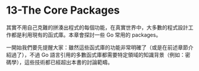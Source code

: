 # 13-The Core Packages

其實不用自己克難的拼湊出程式的每個功能，在真實世界中，大多數的程式設計工作都是利用現有的函式庫。本章會探討一些 Go 常用的 packages。

一開始我們要先提醒大家：雖然這些函式庫的功能非常明確了（或是在前述章節介紹過了），不過 Go 語言引用的多數函式庫都需要特定領域的知識背景（例如：密碼學），這些技術都已經超出本書的討論範疇。
